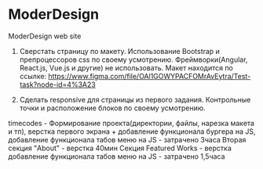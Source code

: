# ModerDesign
ModerDesign web site
1. Сверстать страницу по макету. 
Использование Bootstrap и препроцессоров css по своему усмотрению.
Фреймворки(Angular, React.js, Vue.js и другие) не использовать. 
Макет находится по ссылке: https://www.figma.com/file/OAl1GOWYPACFOMrAvEytra/Test-task?node-id=4%3A23

2. Сделать responsive для страницы из первого задания. Контрольные точки и расположение блоков по своему усмотрению. 

timecodes - Формирование проекта(директории, файлы, нарезка макета и тп), 
            верстка первого экрана + добавление функционала бургера на JS,
            добавление функционала табов меню на JS - затрачено 3часа 
        Вторая секция "About" - верстка 40мин
        Секция Featured Works - верстка добавление функционала табов меню на JS - затрачено 
        1,5часа 
    
